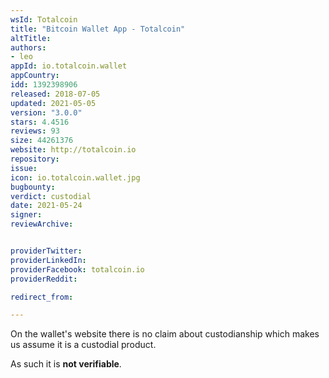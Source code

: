 ```yaml
---
wsId: Totalcoin
title: "Bitcoin Wallet App - Totalcoin"
altTitle: 
authors:
- leo
appId: io.totalcoin.wallet
appCountry: 
idd: 1392398906
released: 2018-07-05
updated: 2021-05-05
version: "3.0.0"
stars: 4.4516
reviews: 93
size: 44261376
website: http://totalcoin.io
repository: 
issue: 
icon: io.totalcoin.wallet.jpg
bugbounty: 
verdict: custodial
date: 2021-05-24
signer: 
reviewArchive:


providerTwitter: 
providerLinkedIn: 
providerFacebook: totalcoin.io
providerReddit: 

redirect_from:

---
```


On the wallet's website there is no claim about custodianship which makes us
assume it is a custodial product.

As such it is **not verifiable**.
